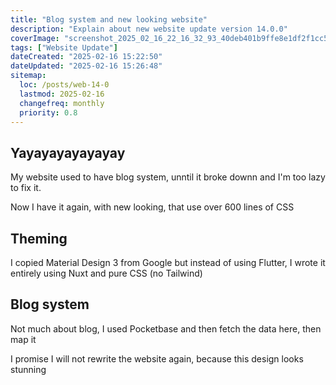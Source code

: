 ```yaml
---
title: "Blog system and new looking website"
description: "Explain about new website update version 14.0.0"
coverImage: "screenshot_2025_02_16_22_16_32_93_40deb401b9ffe8e1df2f1cc5ba480b12_m1phhu9zlp.webp"
tags: ["Website Update"]
dateCreated: "2025-02-16 15:22:50"
dateUpdated: "2025-02-16 15:26:48"
sitemap:
  loc: /posts/web-14-0
  lastmod: 2025-02-16
  changefreq: monthly
  priority: 0.8
---
```


## Yayayayayayayay

My website used to have blog system, unntil it broke downn and I'm too lazy to fix it.

Now I have it again, with new looking, that use over 600 lines of CSS

## Theming

I copied Material Design 3 from Google but instead of using Flutter, I wrote it entirely using Nuxt and pure CSS (no Tailwind)

## Blog system

Not much about blog, I used Pocketbase and then fetch the data here, then map it

I promise I will not rewrite the website again, because this design looks stunning
